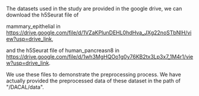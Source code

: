 The datasets used in the study are provided in the google drive,  we can download the h5Seurat file of 

mammary_epithelial in https://drive.google.com/file/d/1VZaKPlunDEHL0hdHva_JXg22noSTbNlH/view?usp=drive_link, 

and the h5Seurat file of human_pancreasn8 in https://drive.google.com/file/d/1wh3MgHQOo1g0y76KB2tx3Lp3x7_1M4r1/view?usp=drive_link.

We use these files to demonstrate the preprocessing process. We have actually provided the preprocessed data of these dataset in the path of "/DACAL/data".
